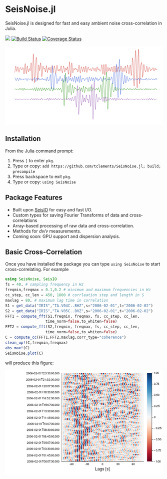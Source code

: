 # SeisNoise.jl
SeisNoise.jl is designed for fast and easy ambient noise cross-correlation in Julia.

 [![](https://img.shields.io/badge/docs-latest-blue.svg)](https://tclements.github.io/SeisNoise.jl/latest) [![Build Status](https://travis-ci.org/tclements/SeisNoise.jl.svg?branch=master)](https://travis-ci.org/tclements/SeisNoise.jl) [![Coverage Status](https://coveralls.io/repos/github/tclements/SeisNoise.jl/badge.svg?branch=master)](https://coveralls.io/github/tclements/SeisNoise.jl?branch=master)

 ![Noise.jl Logo](/docs/src/assets/logo.png)

## Installation
From the Julia command prompt:
1. Press `]` to enter `pkg`.
2. Type or copy: `add https://github.com/tclements/SeisNoise.jl; build; precompile`
3. Press backspace to exit `pkg`.
4. Type or copy: `using SeisNoise`

## Package Features
  - Built upon [SeisIO](https://seisio.readthedocs.io/en/latest/) for easy and fast I/O.
  - Custom types for saving Fourier Transforms of data and cross-correlations
  - Array-based processing of raw data and cross-correlation.
  - Methods for *dv/v* measurements.
  - Coming soon: GPU support and dispersion analysis.

## Basic Cross-Correlation
Once you have installed the package you can type `using SeisNoise` to start
cross-correlating. For example

```Julia
using SeisNoise, SeisIO
fs = 40. # sampling frequency in Hz
freqmin,freqmax = 0.1,0.2 # minimum and maximum frequencies in Hz
cc_step, cc_len = 450, 1800 # corrleation step and length in S
maxlag = 80. # maximum lag time in correlation
S1 = get_data("IRIS","TA.V04C..BHZ",s="2006-02-01",t="2006-02-02")
S2 = get_data("IRIS","TA.V05C..BHZ",s="2006-02-01",t="2006-02-02")
FFT1 = compute_fft(S1,freqmin, freqmax, fs, cc_step, cc_len,
                  time_norm=false,to_whiten=false)
FFT2 = compute_fft(S2,freqmin, freqmax, fs, cc_step, cc_len,
                  time_norm=false,to_whiten=false)
C = compute_cc(FFT1,FFT2,maxlag,corr_type="coherence")
clean_up!(C,freqmin,freqmax)
abs_max!(C)
SeisNoise.plot(C)
```
will produce this figure:

![plot1](/docs/src/assets/xcorr-example.png)

